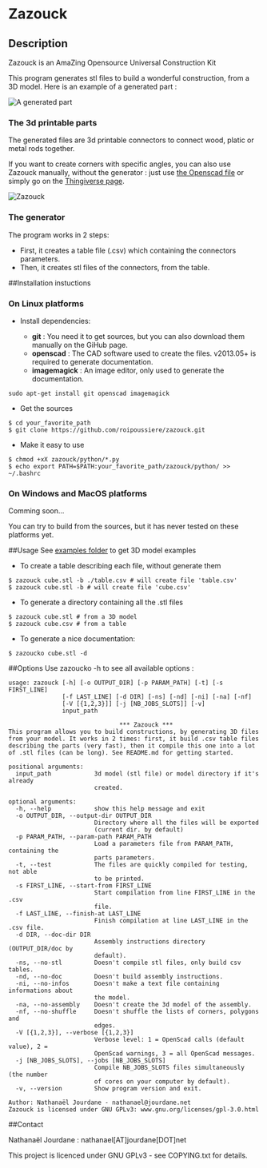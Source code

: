 Zazouck
=====

## Description
Zazouck is an AmaZing Opensource Universal Construction Kit

This program generates stl files to build a wonderful construction, from a 3D model. Here is an example of a generated part :

![A generated part](https://raw2.github.com/roipoussiere/Zazouck/master/pictures/generated_part.png "A generated part")

### The 3d printable parts
The generated files are 3d printable connectors to connect wood, platic or metal rods together.

If you want to create corners with specific angles, you can also use Zazouck manually, without the generator : just use [the Openscad file](scad/corner.scad) or simply go on the [Thingiverse page](http://www.thingiverse.com/thing:179597).

![Zazouck](https://raw2.github.com/roipoussiere/Zazouck/master/pictures/Zazouck_wide.png "Zazouck")

### The generator
The program works in 2 steps:
- First, it creates a table file (.csv) which containing the connectors parameters.
- Then, it creates stl files of the connectors, from the table.

##Installation instuctions

### On Linux platforms
- Install dependencies:

    - **git** : You need it to get sources, but you can also download them manually on the GiHub page.
    - **openscad** : The CAD software used to create the files. v2013.05+ is required to generate documentation.
    - **imagemagick** : An image editor, only used to generate the documentation.

```
sudo apt-get install git openscad imagemagick
```

- Get the sources

```
$ cd your_favorite_path
$ git clone https://github.com/roipoussiere/zazouck.git
```

- Make it easy to use

```
$ chmod +xX zazouck/python/*.py
$ echo export PATH=$PATH:your_favorite_path/zazouck/python/ >> ~/.bashrc
```

### On Windows and MacOS platforms

Comming soon...

You can try to build from the sources, but it has never tested on these platforms yet.

##Usage
See [examples folder](examples/) to get 3D model examples

- To create a table describing each file, without generate them

```
$ zazouck cube.stl -b ./table.csv # will create file 'table.csv'
$ zazouck cube.stl -b # will create file 'cube.csv'
```

- To generate a directory containing all the .stl files

```
$ zazouck cube.stl # from a 3D model
$ zazouck cube.csv # from a table
```

- To generate a nice documentation:

```
$ zazoucko cube.stl -d
```
##Options
Use zazoucko -h to see all available options :

```
usage: zazouck [-h] [-o OUTPUT_DIR] [-p PARAM_PATH] [-t] [-s FIRST_LINE]
               [-f LAST_LINE] [-d DIR] [-ns] [-nd] [-ni] [-na] [-nf]
               [-V [{1,2,3}]] [-j [NB_JOBS_SLOTS]] [-v]
               input_path

                               *** Zazouck ***
This program allows you to build constructions, by generating 3D files
from your model. It works in 2 times: first, it build .csv table files
describing the parts (very fast), then it compile this one into a lot
of .stl files (can be long). See README.md for getting started.

positional arguments:
  input_path            3d model (stl file) or model directory if it's already
                        created.

optional arguments:
  -h, --help            show this help message and exit
  -o OUTPUT_DIR, --output-dir OUTPUT_DIR
                        Directory where all the files will be exported
                        (current dir. by default)
  -p PARAM_PATH, --param-path PARAM_PATH
                        Load a parameters file from PARAM_PATH, containing the
                        parts parameters.
  -t, --test            The files are quickly compiled for testing, not able
                        to be printed.
  -s FIRST_LINE, --start-from FIRST_LINE
                        Start compilation from line FIRST_LINE in the .csv
                        file.
  -f LAST_LINE, --finish-at LAST_LINE
                        Finish compilation at line LAST_LINE in the .csv file.
  -d DIR, --doc-dir DIR
                        Assembly instructions directory (OUTPUT_DIR/doc by
                        default).
  -ns, --no-stl         Doesn't compile stl files, only build csv tables.
  -nd, --no-doc         Doesn't build assembly instructions.
  -ni, --no-infos       Doesn't make a text file containing informations about
                        the model.
  -na, --no-assembly    Doesn't create the 3d model of the assembly.
  -nf, --no-shuffle     Doesn't shuffle the lists of corners, polygons and
                        edges.
  -V [{1,2,3}], --verbose [{1,2,3}]
                        Verbose level: 1 = OpenScad calls (default value), 2 =
                        OpenScad warnings, 3 = all OpenScad messages.
  -j [NB_JOBS_SLOTS], --jobs [NB_JOBS_SLOTS]
                        Compile NB_JOBS_SLOTS files simultaneously (the number
                        of cores on your computer by default).
  -v, --version         Show program version and exit.

Author: Nathanaël Jourdane - nathanael@jourdane.net
Zazouck is licensed under GNU GPLv3: www.gnu.org/licenses/gpl-3.0.html
```

##Contact

Nathanaël Jourdane : nathanael[AT]jourdane[DOT]net

This project is licenced under GNU GPLv3 - see COPYING.txt for details.

